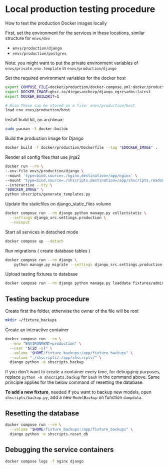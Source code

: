 # Local production testing procedure
How to test the production Docker images locally

First, set the environment for the services in these locations, similar structure for `envs/dev`

- `envs/production/django`
- `envs/production/postgres`

Note: you might want to put the private environment variables of `envs/private.env.template` in `envs/production/django`

Set the required environment variables for the docker host

```bash
export COMPOSE_FILE=docker/production/docker-compose.yml:docker/production/docker.localprod.yml
export DOCKER_IMAGE=ghcr.io/diegosanchezp/django_egresados:latest
export DOCKER_BUILDKIT=1

# Also these can be stored on a file: envs/production/host
load_env envs/production/host
```

Install build kit, on archlinux:

```bash
sudo pacman -S docker-buildx
```

Build the production image for Django

``` bash
docker build -f docker/production/Dockerfile --tag "$DOCKER_IMAGE" .
```

Render all config files that use jinja2

```bash
docker run --rm \
--env-file envs/production/django \
--mount 'type=bind,source=./nginx,destination=/app/nginx' \
--mount 'type=bind,source=./shscripts,destination=/app/shscripts,readonly' \
--interactive --tty \
"$DOCKER_IMAGE" \
python shscripts/generate_templates.py
```

Update the staticfiles on django_static_files volume

```bash
docker compose run --rm django python manage.py collectstatic \
  --settings django_src.settings.production \
  --noinput
```

Start all services in detached mode

```bash
docker compose up --detach
```

Run migrations ( create database tables )

```bash
docker compose run --rm django \
    python manage.py migrate --settings django_src.settings.production
```

Upload testing fixtures to database

```bash
docker compose run --rm django python manage.py loaddata fixtures/admin.json fixtures/wagtail_pages.json
```

## Testing backup procedure
Create first the folder, otherwise the owner of the file will be root

```bash
mkdir ~/fixture_backups
```

Create an interactive container

```bash
docker compose run --rm \
  --env "ENVIRONMENT=production" \
  --user "$(id -u)" \
  --volume "$HOME/fixture_backups:/app/fixture_backups" \
  --volume "./shscripts/:/app/shscripts/" \
  django python -m shscripts.backup
```

If you don't want to create a container every time, for debugging purposes, replace `python -m shscripts.backup` for `bash` in the command above. Same principle applies for the below command of resetting the database.

**To add a new fixture**, needed if you want to backup new models, open `shscripts/backup.py`, add a new `ModelBackup` on function `dumpdata`.

## Resetting the database
```bash
docker compose run --rm \
  --volume "$HOME/fixture_backups:/app/fixture_backups" \
  django python -m shscripts.reset_db
```

## Debugging the service containers

```bash
docker compose logs -f nginx django
```


